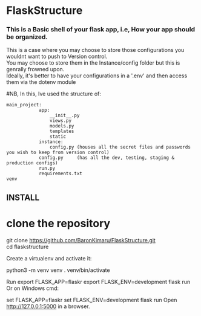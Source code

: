 # FlaskStructure

### This is a Basic shell of your flask app, i.e, How your app should be organized.
This is a case where you may choose to store those configurations you wouldnt want to push to Version control.\
You may choose to store them in the Instance/config folder but this is genrally frowned upon.\
Ideally, it's better to have your configurations in a '.env' and then access them via the dotenv module 

#NB, In this, Ive used the structure of:
```
main_project:
            app:
                __init__.py
                views.py
                models.py
                templates
                static
            instance:
                config.py (houses all the secret files and passwords you wish to keep from version control)
            config.py     (has all the dev, testing, staging & production configs)
            run.py
            requirements.txt
venv
```

## INSTALL
# clone the repository
git clone https://github.com/BaronKimaru/FlaskStructure.git<br />
cd flaskstructure

Create a virtualenv and activate it:

python3 -m venv venv
. venv/bin/activate

Run
export FLASK_APP=flaskr
export FLASK_ENV=development
flask run
Or on Windows cmd:

set FLASK_APP=flaskr
set FLASK_ENV=development
flask run
Open http://127.0.0.1:5000 in a browser.
